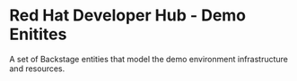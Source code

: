 # Red Hat Developer Hub - Demo Enitites

A set of Backstage entities that model the demo environment infrastructure
and resources.

